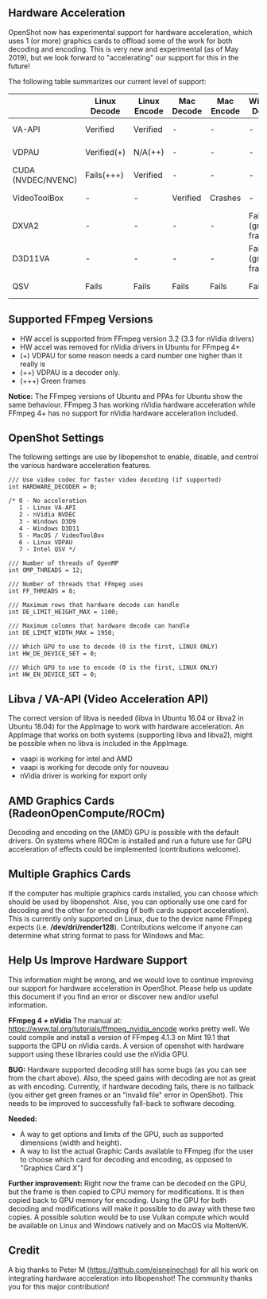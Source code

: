 ## Hardware Acceleration

OpenShot now has experimental support for hardware acceleration, which uses 1 (or more)
graphics cards to offload some of the work for both decoding and encoding. This is
very new and experimental (as of May 2019), but we look forward to "accelerating"
our support for this in the future!

The following table summarizes our current level of support:

|                    | Linux Decode | Linux Encode | Mac Decode | Mac Encode | Windows Decode       | Windows Encode | Notes          |
|--------------------|--------------|--------------|------------|------------|----------------------|----------------|----------------|
| VA-API             |   Verified   |   Verified   |      -     |      -     |           -          |        -       | Linux Only     |
| VDPAU              |  Verified(+) |   N/A(++)    |      -     |      -     |           -          |        -       | Linux Only     |
| CUDA (NVDEC/NVENC) |  Fails(+++)  |   Verified   |      -     |      -     |           -          |    Verified    | Cross Platform |
| VideoToolBox       |       -      |       -      |  Verified  |   Crashes  |           -          |        -       | Mac Only       |
| DXVA2              |       -      |       -      |      -     |      -     | Fails (green frames) |    Verified    | Windows Only   |
| D3D11VA            |       -      |       -      |      -     |      -     | Fails (green frames) |        -       | Windows Only   |
| QSV                |     Fails    |     Fails    |    Fails   |    Fails   |         Fails        |      Fails     | Cross Platform |

## Supported FFmpeg Versions

* HW accel is supported from FFmpeg version 3.2 (3.3 for nVidia drivers)
* HW accel was removed for nVidia drivers in Ubuntu for FFmpeg 4+
* (+) VDPAU for some reason needs a card number one higher than it really is
* (++) VDPAU is a decoder only.
* (+++) Green frames

**Notice:** The FFmpeg versions of Ubuntu and PPAs for Ubuntu show the
same behaviour. FFmpeg 3 has working nVidia hardware acceleration while
FFmpeg 4+ has no support for nVidia hardware acceleration
included.

## OpenShot Settings

The following settings are use by libopenshot to enable, disable, and control
the various hardware acceleration features.

```
/// Use video codec for faster video decoding (if supported)
int HARDWARE_DECODER = 0;

/* 0 - No acceleration
   1 - Linux VA-API
   2 - nVidia NVDEC
   3 - Windows D3D9
   4 - Windows D3D11
   5 - MacOS / VideoToolBox
   6 - Linux VDPAU
   7 - Intel QSV */

/// Number of threads of OpenMP
int OMP_THREADS = 12;

/// Number of threads that FFmpeg uses
int FF_THREADS = 8;

/// Maximum rows that hardware decode can handle
int DE_LIMIT_HEIGHT_MAX = 1100;

/// Maximum columns that hardware decode can handle
int DE_LIMIT_WIDTH_MAX = 1950;

/// Which GPU to use to decode (0 is the first, LINUX ONLY)
int HW_DE_DEVICE_SET = 0;

/// Which GPU to use to encode (0 is the first, LINUX ONLY)
int HW_EN_DEVICE_SET = 0;
```

## Libva / VA-API (Video Acceleration API)

The correct version of libva is needed (libva in Ubuntu 16.04 or libva2
in Ubuntu 18.04) for the AppImage to work with hardware acceleration.
An AppImage that works on both systems (supporting libva and libva2),
might be possible when no libva is included in the AppImage.

* vaapi is working for intel and AMD
* vaapi is working for decode only for nouveau
* nVidia driver is working for export only

## AMD Graphics Cards (RadeonOpenCompute/ROCm)

Decoding and encoding on the (AMD) GPU is possible with the default drivers.
On systems where ROCm is installed and run a future use for GPU acceleration
of effects could be implemented (contributions welcome).

## Multiple Graphics Cards

If the computer has multiple graphics cards installed, you can choose which
should be used by libopenshot. Also, you can optionally use one card for
decoding and the other for encoding (if both cards support acceleration).
This is currently only supported on Linux, due to the device name FFmpeg
expects (i.e. **/dev/dri/render128**). Contributions welcome if anyone can
determine what string format to pass for Windows and Mac.

## Help Us Improve Hardware Support

This information might be wrong, and we would love to continue improving
our support for hardware acceleration in OpenShot. Please help us update
this document if you find an error or discover new and/or useful information.

**FFmpeg 4 + nVidia** The manual at:
https://www.tal.org/tutorials/ffmpeg_nvidia_encode
works pretty well. We could compile and install a version of FFmpeg 4.1.3
on Mint 19.1 that supports the GPU on nVidia cards. A version of openshot
with hardware support using these libraries could use the nVidia GPU.

**BUG:** Hardware supported decoding still has some bugs (as you can see from
the chart above). Also, the speed gains with decoding are not as great
as with encoding. Currently, if hardware decoding fails, there is no
fallback (you either get green frames or an "invalid file" error in OpenShot).
This needs to be improved to successfully fall-back to software decoding.

**Needed:**
  * A way to get options and limits of the GPU, such as
 supported dimensions (width and height).
  *  A way to list the actual Graphic Cards available to FFmpeg (for the
  user to choose which card for decoding and encoding, as opposed
  to "Graphics Card X")

**Further improvement:** Right now the frame can be decoded on the GPU, but the
frame is then copied to CPU memory for modifications. It is then copied back to
GPU memory for encoding. Using the GPU for both decoding and modifications
will make it possible to do away with these two copies. A possible solution would
be to use Vulkan compute which would be available on Linux and Windows natively
and on MacOS via MoltenVK.

## Credit

A big thanks to Peter M (https://github.com/eisneinechse) for all his work
on integrating hardware acceleration into libopenshot! The community thanks
you for this major contribution!
